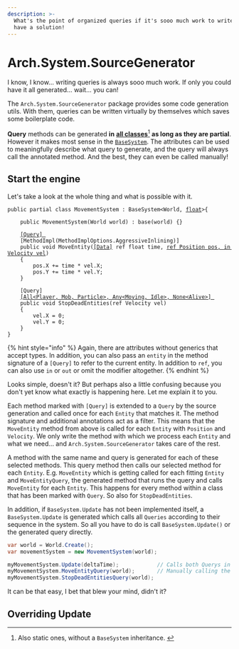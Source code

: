 ```yaml
---
description: >-
  What's the point of organized queries if it's sooo much work to write them? We
  have a solution!
---
```


# Arch.System.SourceGenerator

I know, I know... writing queries is always sooo much work. If only you could have it all generated... wait... you can!

The `Arch.System.SourceGenerator` package provides some code generation utils. With them, queries can be written virtually by themselves which saves some boilerplate code.

**Query** methods can be generated **in** [**all classes**](#user-content-fn-1)[^1] **as long as they are partial**. However it makes most sense in the [`BaseSystem`](arch.system.md). The attributes can be used to meaningfully describe what query to generate, and the query will always call the annotated method. And the best, they can even be called manually!

## Start the engine

Let's take a look at the whole thing and what is possible with it.

<pre class="language-csharp"><code class="lang-csharp">public partial class MovementSystem : BaseSystem&#x3C;World, <a data-footnote-ref href="#user-content-fn-2">float</a>>{

    public MovementSystem(World world) : base(world) {}
    
    <a data-footnote-ref href="#user-content-fn-3">[Query] </a>
    [MethodImpl(MethodImplOptions.AggressiveInlining)]
    public void MoveEntity(<a data-footnote-ref href="#user-content-fn-4">[Data]</a> ref float time, <a data-footnote-ref href="#user-content-fn-5">ref Position pos, in Velocity vel</a>)
    {
        pos.X += time * vel.X;
        pos.Y += time * vel.Y;
    }
    
    [Query]
    <a data-footnote-ref href="#user-content-fn-6">[All&#x3C;Player, Mob, Particle>, Any&#x3C;Moving, Idle>, None&#x3C;Alive>] </a>
    public void StopDeadEntities(ref Velocity vel)
    {
        vel.X = 0;
        vel.Y = 0;
    }
}
</code></pre>

{% hint style="info" %}
Again, there are attributes without generics that accept types. In addition, you can also pass an `entity` in the method signature of a `[Query]` to refer to the current entity. In addition to `ref`, you can also use `in` or `out` or omit the modifier altogether.
{% endhint %}

Looks simple, doesn't it? But perhaps also a little confusing because you don't yet know what exactly is happening here. Let me explain it to you.

Each method marked with `[Query]` is extended to a `Query` by the source generation and called once for each `Entity` that matches it. The method signature and additional annotations act as a filter. This means that the `MoveEntity` method from above is called for each `Entity` with `Position` and `Velocity`. We only write the method with which we process each `Entity` and what we need... and `Arch.System.SourceGenerator` takes care of the rest.&#x20;

A method with the same name and query is generated for each of these selected methods. This query method then calls our selected method for each `Entity`. E.g. `MoveEntity` which is getting called for each fitting `Entity` and `MoveEntityQuery`, the generated method that runs the query and calls `MoveEntity` for each `Entity`. This happens for every method within a class that has been marked with `Query`. So also for `StopDeadEntities`.&#x20;

In addition, if `BaseSystem.Update` has not been implemented itself, a `BaseSystem.Update` is generated which calls all `Queries` according to their sequence in the system. So all you have to do is call `BaseSystem.Update()` or the generated query directly.

```csharp
var world = World.Create();
var movementSystem = new MovementSystem(world);

myMovementSystem.Update(deltaTime);            // Calls both Querys in order automatically
myMovementSystem.MoveEntityQuery(world);       // Manually calling the querys
myMovementSystem.StopDeadEntitiesQuery(world);
```

It can be that easy, I bet that blew your mind, didn't it?

## Overriding Update



[^1]: Also static ones, without a `BaseSystem` inheritance.&#x20;

[^2]: A value that we pass into the system with `Update` and which we can access with `[Data]` in the query.

[^3]: Marks this method so that a query is generated from this method and its signature.

[^4]: Specifies that this value is entered into the query from outside in order to process it further here.

[^5]: The components of the individual entity that we access and edit.

[^6]: A filter so that we only process certain entities.
